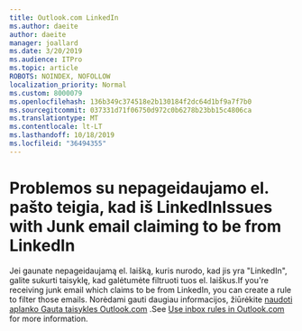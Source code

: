 ```yaml
---
title: Outlook.com LinkedIn
ms.author: daeite
author: daeite
manager: joallard
ms.date: 3/20/2019
ms.audience: ITPro
ms.topic: article
ROBOTS: NOINDEX, NOFOLLOW
localization_priority: Normal
ms.custom: 8000079
ms.openlocfilehash: 136b349c374518e2b130184f2dc64d1bf9a7f7b0
ms.sourcegitcommit: 037331d71f06750d972c0b6278b23bb15c4806ca
ms.translationtype: MT
ms.contentlocale: lt-LT
ms.lasthandoff: 10/18/2019
ms.locfileid: "36494355"
---
```

# <a name="issues-with-junk-email-claiming-to-be-from-linkedin"></a><span data-ttu-id="ed219-102">Problemos su nepageidaujamo el. pašto teigia, kad iš LinkedIn</span><span class="sxs-lookup"><span data-stu-id="ed219-102">Issues with Junk email claiming to be from LinkedIn</span></span>

<span data-ttu-id="ed219-103">Jei gaunate nepageidaujamą el. laišką, kuris nurodo, kad jis yra "LinkedIn", galite sukurti taisyklę, kad galėtumėte filtruoti tuos el. laiškus.</span><span class="sxs-lookup"><span data-stu-id="ed219-103">If you're receiving junk email which claims to be from LinkedIn, you can create a rule to filter those emails.</span></span>
<span data-ttu-id="ed219-104">Norėdami gauti daugiau informacijos, žiūrėkite [naudoti aplanko Gauta taisykles Outlook.com](https://aka.ms/OutlookComInboxRules) .</span><span class="sxs-lookup"><span data-stu-id="ed219-104">See [Use inbox rules in Outlook.com](https://aka.ms/OutlookComInboxRules) for more information.</span></span>


